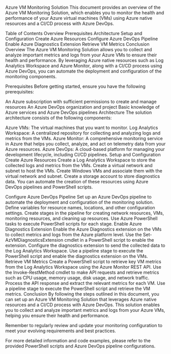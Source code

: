 Azure VM Monitoring Solution
This document provides an overview of the Azure VM Monitoring Solution, which enables you to monitor the health and performance of your Azure virtual machines (VMs) using Azure native resources and a CI/CD process with Azure DevOps.

Table of Contents
Overview
Prerequisites
Architecture
Setup and Configuration
Create Azure Resources
Configure Azure DevOps Pipeline
Enable Azure Diagnostics Extension
Retrieve VM Metrics
Conclusion
Overview
The Azure VM Monitoring Solution allows you to collect and analyze important metrics and logs from your Azure VMs to ensure their health and performance. By leveraging Azure native resources such as Log Analytics Workspace and Azure Monitor, along with a CI/CD process using Azure DevOps, you can automate the deployment and configuration of the monitoring components.

Prerequisites
Before getting started, ensure you have the following prerequisites:

An Azure subscription with sufficient permissions to create and manage resources
An Azure DevOps organization and project
Basic knowledge of Azure services and Azure DevOps pipelines
Architecture
The solution architecture consists of the following components:

Azure VMs: The virtual machines that you want to monitor.
Log Analytics Workspace: A centralized repository for collecting and analyzing logs and metrics from the VMs.
Azure Monitor: A comprehensive monitoring service in Azure that helps you collect, analyze, and act on telemetry data from your Azure resources.
Azure DevOps: A cloud-based platform for managing your development lifecycle, including CI/CD pipelines.
Setup and Configuration
Create Azure Resources
Create a Log Analytics Workspace to store the collected logs and metrics from the VMs.
Create a virtual network and subnet to host the VMs.
Create Windows VMs and associate them with the virtual network and subnet.
Create a storage account to store diagnostics data.
You can automate the creation of these resources using Azure DevOps pipelines and PowerShell scripts.

Configure Azure DevOps Pipeline
Set up an Azure DevOps pipeline to automate the deployment and configuration of the monitoring solution.
Define variables for resource names, locations, and other configuration settings.
Create stages in the pipeline for creating network resources, VMs, monitoring resources, and cleaning up resources.
Use Azure PowerShell tasks to execute PowerShell scripts for each stage.
Enable Azure Diagnostics Extension
Enable the Azure Diagnostics extension on the VMs to collect metrics and logs from the Azure platform level.
Use the Set-AzVMDiagnosticsExtension cmdlet in a PowerShell script to enable the extension.
Configure the diagnostics extension to send the collected data to the Log Analytics Workspace.
Use a pipeline stage to execute the PowerShell script and enable the diagnostics extension on the VMs.
Retrieve VM Metrics
Create a PowerShell script to retrieve key VM metrics from the Log Analytics Workspace using the Azure Monitor REST API.
Use the Invoke-RestMethod cmdlet to make API requests and retrieve metrics such as CPU usage, memory usage, disk usage, and network traffic.
Process the API response and extract the relevant metrics for each VM.
Use a pipeline stage to execute the PowerShell script and retrieve the VM metrics.
Conclusion
By following the steps outlined in this document, you can set up an Azure VM Monitoring Solution that leverages Azure native resources and a CI/CD process with Azure DevOps. This solution enables you to collect and analyze important metrics and logs from your Azure VMs, helping you ensure their health and performance.

Remember to regularly review and update your monitoring configuration to meet your evolving requirements and best practices.

For more detailed information and code examples, please refer to the provided PowerShell scripts and Azure DevOps pipeline configurations.